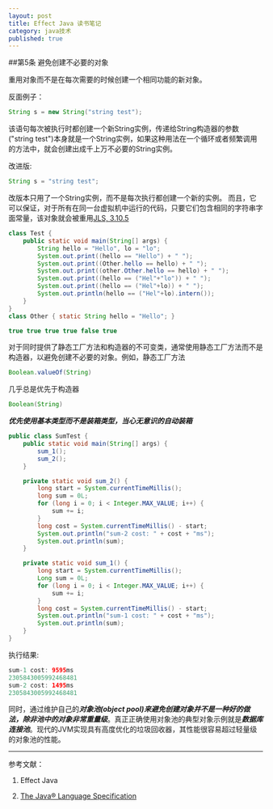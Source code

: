 ```yaml
---
layout: post
title: Effect Java 读书笔记
category: java技术
published: true
---
```



##第5条 避免创建不必要的对象

重用对象而不是在每次需要的时候创建一个相同功能的新对象。

反面例子：

```java
String s = new String("string test");

```

该语句每次被执行时都创建一个新String实例，传递给String构造器的参数("string test")本身就是一个String实例，如果这种用法在一个循环或者频繁调用的方法中，就会创建出成千上万不必要的String实例。

改进版:

```java
String s = "string test";
```

改版本只用了一个String实例，而不是每次执行都创建一个新的实例。 而且，它可以保证，对于所有在同一台虚拟机中运行的代码，只要它们包含相同的字符串字面常量，该对象就会被重用[JLS, 3.10.5](http://docs.oracle.com/javase/specs/jls/se7/html/jls-3.html#jls-3.10.5)

```java
class Test {
    public static void main(String[] args) {
        String hello = "Hello", lo = "lo";
        System.out.print((hello == "Hello") + " ");
        System.out.print((Other.hello == hello) + " ");
        System.out.print((other.Other.hello == hello) + " ");
        System.out.print((hello == ("Hel"+"lo")) + " ");
        System.out.print((hello == ("Hel"+lo)) + " ");
        System.out.println(hello == ("Hel"+lo).intern());
    }
}
class Other { static String hello = "Hello"; }
```

```java
true true true true false true
```

对于同时提供了静态工厂方法和构造器的不可变类，通常使用静态工厂方法而不是构造器，以避免创建不必要的对象。例如，静态工厂方法

```java
Boolean.valueOf(String)
```

几乎总是优先于构造器

```java
Boolean(String)
```

***优先使用基本类型而不是装箱类型，当心无意识的自动装箱***

```java
public class SumTest {
    public static void main(String[] args) {
        sum_1();
        sum_2();
    }

    private static void sum_2() {
        long start = System.currentTimeMillis();
        long sum = 0L;
        for (long i = 0; i < Integer.MAX_VALUE; i++) {
            sum += i;
        }
        long cost = System.currentTimeMillis() - start;
        System.out.println("sum-2 cost: " + cost + "ms");
        System.out.println(sum);
    }

    private static void sum_1() {
        long start = System.currentTimeMillis();
        Long sum = 0L;
        for (long i = 0; i < Integer.MAX_VALUE; i++) {
            sum += i;
        }
        long cost = System.currentTimeMillis() - start;
        System.out.println("sum-1 cost: " + cost + "ms");
        System.out.println(sum);
    }
}
```

执行结果:

```java
sum-1 cost: 9595ms
2305843005992468481
sum-2 cost: 1495ms
2305843005992468481
```

同时，通过维护自己的***对象池(object pool)***来避免创建对象并不是一种好的做法，除非池中的***对象非常重量级***。真正正确使用对象池的典型对象示例就是***数据库连接池***。现代的JVM实现具有高度优化的垃圾回收器，其性能很容易超过轻量级的对象池的性能。



***

参考文献：

1. Effect Java

2. [The Java® Language Specification](http://docs.oracle.com/javase/specs/jls/se7/html/)


